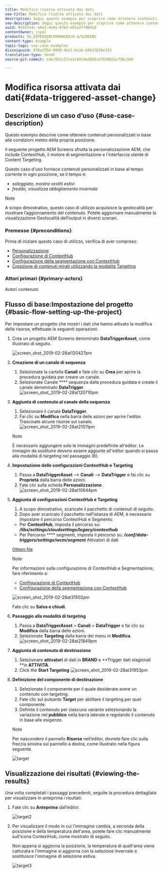 ```yaml
---
title: Modifica risorsa attivata dai dati
seo-title: Modifica risorsa attivata dai dati
description: Segui questo esempio per scoprire come ottenere contenuti personalizzati basati su alcune condizioni preliminari (ad esempio, il tempo atmosferico della tua posizione).
seo-description: Segui questo esempio per scoprire come ottenere contenuti personalizzati basati su alcune condizioni preliminari (ad esempio, il tempo atmosferico della tua posizione).
uuid: 8e557e4c-a6e2-4e4a-87bd-e01e2ff0043d
contentOwner: jsyal
products: SG_EXPERIENCEMANAGER/6.4/SCREENS
content-type: example
topic-tags: use-case-examples
discoiquuid: 878a2354-0990-4b21-b1ab-b9b33b50e353
translation-type: tm+mt
source-git-commit: cdec5b3c57ce1c80c0ed6b5cb7650b52cf9bc340

---
```



# Modifica risorsa attivata dai dati{#data-triggered-asset-change}

## Descrizione di un caso d’uso {#use-case-description}

Questo esempio descrive come ottenere contenuti personalizzati in base alle condizioni meteo della propria posizione.

Il seguente progetto AEM Screens sfrutta la personalizzazione AEM, che include ContextHub, il motore di segmentazione e l&#39;interfaccia utente di Content Targeting.

Questo caso d&#39;uso fornisce contenuti personalizzati in base al tempo corrente in ogni posizione, se il tempo è:

* *soleggiato, mostra vestiti estivi*
* *freddo, visualizza abbigliamento invernale*

>[!NOTE]
>
>A scopo dimostrativo, questo caso di utilizzo acquisisce la geolocalità per mostrare l’aggiornamento del contenuto. Potete aggiornare manualmente la visualizzazione Geolocalità dell’output in diversi scenari.

### Premesse {#preconditions}

Prima di iniziare questo caso di utilizzo, verifica di aver compreso:

* [Personalizzazione](/help/sites-administering/personalization.md)
* [Configurazione di ContextHub](/help/sites-administering/contexthub-config.md)
* [Configurazione della segmentazione con ContextHub](/help/sites-administering/segmentation.md)
* [Creazione di contenuti mirati utilizzando la modalità Targeting](/help/sites-authoring/content-targeting-touch.md)

### Attori primari {#primary-actors}

Autori contenuto

## Flusso di base:Impostazione del progetto {#basic-flow-setting-up-the-project}

Per impostare un progetto che mostri i dati che hanno attivato la modifica delle risorse, effettuate le seguenti operazioni:

1. Crea un progetto AEM Screens denominato **DataTriggerAsset**, come illustrato di seguito.

   ![screen_shot_2019-02-28at120427pm](assets/screen_shot_2019-02-28at120427pm.png)

1. **Creazione di un canale di sequenza**

   1. Selezionate la cartella **Canali** e fate clic su **Crea** per aprire la procedura guidata per creare un canale.
   1. Selezionate Canale **** sequenza dalla procedura guidata e create il canale denominato **DataTrigger**.
   ![screen_shot_2019-02-28at120710pm](assets/screen_shot_2019-02-28at120710pm.png)

1. **Aggiunta di contenuto al canale della sequenza**

   1. Selezionare il canale **DataTrigger**.
   1. Fai clic su **Modifica** nella barra delle azioni per aprire l&#39;editor. Trascinate alcune risorse sul canale.
   ![screen_shot_2019-02-28at21511pm](assets/screen_shot_2019-02-28at21511pm.png)

   >[!NOTE]
   >
   >È necessario aggiungere solo le immagini predefinite all&#39;editor. Le immagini da sostituire devono essere aggiunte all&#39;editor quando si passa alla modalità di targeting nel passaggio (6).

1. **Impostazione delle configurazioni ContextHub e Targeting**

   1. Passa a **DataTriggerAsset** —> **Canali** —> **DataTrigger** e fai clic su **Proprietà** dalla barra delle azioni.
   1. Fate clic sulla scheda **Personalizzazione** .
   ![screen_shot_2019-02-28at10644pm](assets/screen_shot_2019-02-28at10644pm.png)

1. **Aggiunta di configurazioni ContextHub e Targeting**

   1. A scopo dimostrativo, scaricate il pacchetto di contenuti di seguito.
   1. Dopo aver scaricato il pacchetto nell’istanza di AEM, è necessario impostare il percorso ContextHub e Segments:
   * Per **ContextHub**, imposta il percorso su: ***/libs/settings/cloudsettings/legacy/contexthub***
   * Per Percorso **** segmenti, imposta il percorso su: ***/conf/data-triggers/settings/wcm/segment***
   Attivatori di dati

   [Ottieni file](assets/data-triggers-1_00.zip)

   >[!NOTE]
   >
   >Per informazioni sulla configurazione di ContextHub e Segmentazione, fare riferimento a:
   >
   >* [Configurazione di ContextHub](/help/sites-administering/contexthub-config.md)
   >* [Configurazione della segmentazione con ContextHub](/help/sites-administering/segmentation.md)


   ![screen_shot_2019-02-28at31502pm](assets/screen_shot_2019-02-28at31502pm.png)

   Fate clic su **Salva e chiudi**.

1. **Passaggio alla modalità di targeting**

   1. Passa a **DataTriggerAsset** > **Canali** > **DataTrigger** e fai clic su **Modifica** dalla barra delle azioni.
   1. Selezionate **Targeting** dalla barra dei menu in **Modifica**.
   ![screen_shot_2019-02-28at21849pm](assets/screen_shot_2019-02-28at21849pm.png)

1. **Aggiunta di contenuto di destinazione**

   1. Selezionare **attivatori** di dati in **BRAND** e **Trigger dati stagionali **in **ATTIVITÀ**.
   1. Click the **Start Targeting**
   ![screen_shot_2019-02-28at31953pm](assets/screen_shot_2019-02-28at31953pm.png)

1. **Definizione del componente di destinazione**

   1. Selezionate il componente per il quale desiderate avere un contenuto con targeting.
   1. Fate clic sul pulsante **Target** per abilitare il targeting per quel componente.
   1. Definite il contenuto per ciascuna variante selezionando la variazione nel **pubblico** nella barra laterale e regolando il contenuto in base alle esigenze.
   >[!NOTE]
   >
   >Per nascondere il pannello **Risorse** nell’editor, dovrete fare clic sulla freccia sinistra sul pannello a destra, come illustrato nella figura seguente.

   ![target](assets/target.gif)

## Visualizzazione dei risultati {#viewing-the-results}

Una volta completati i passaggi precedenti, seguite la procedura dettagliata per visualizzare in anteprima i risultati:

1. Fate clic su **Anteprima** dall’editor.

   ![target2](assets/target2.gif)

1. Per visualizzare il modo in cui l&#39;immagine cambia, a seconda della posizione e della temperatura dell&#39;area, potete fare clic manualmente sull&#39;icona ContextHub, come mostrato di seguito.

   Non appena si aggiorna la posizione, la temperatura di quell&#39;area viene catturata e l&#39;immagine si aggiorna con la selezione invernale e sostituisce l&#39;immagine di selezione estiva.

   ![target3](assets/target3.gif)


